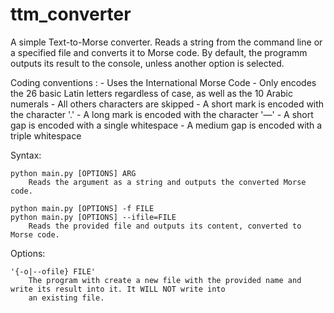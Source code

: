 # ttm_converter

A simple Text-to-Morse converter.
Reads a string from the command line or a specified file and converts it to Morse code. By default, the programm outputs
its result to the console, unless another option is selected.

Coding conventions :
    - Uses the International Morse Code
    - Only encodes the 26 basic Latin letters regardless of case, as well as the 10 Arabic numerals
    - All others characters are skipped
    - A short mark is encoded with the character '.'
    - A long mark is encoded with the character '—'
    - A short gap is encoded with a single whitespace
    - A medium gap is encoded with a triple whitespace

Syntax:

    python main.py [OPTIONS] ARG
        Reads the argument as a string and outputs the converted Morse code.

    python main.py [OPTIONS] -f FILE
    python main.py [OPTIONS] --ifile=FILE
        Reads the provided file and outputs its content, converted to Morse code.

Options:

    '{-o|--ofile} FILE'
        The program with create a new file with the provided name and write its result into it. It WILL NOT write into
        an existing file.
